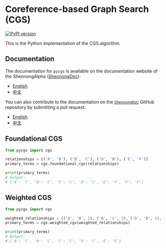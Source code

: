 # Coreference-based Graph Search (CGS)

[![PyPI version](https://img.shields.io/pypi/v/pycgs.svg)](https://pypi.org/project/pycgs/)

This is the Python implementation of the CGS algorithm.

## Documentation

The documentation for `pycgs` is available on the documentation website of the ShennongAlpha ([ShennongDoc](https://shennongalpha.westlake.edu.cn/doc/)):

- [English](https://shennongalpha.westlake.edu.cn/doc/en/pycgs/)
- [中文](https://shennongalpha.westlake.edu.cn/doc/zh/pycgs/)

You can also contribute to the documentation on the [`ShennongDoc`](https://github.com/Shennong-Program/ShennongDoc) GitHub repository by submitting a pull request:

- [English](https://github.com/Shennong-Program/ShennongDoc/tree/main/doc/en/pycgs/)
- [中文](https://github.com/Shennong-Program/ShennongDoc/tree/main/doc/zh/pycgs/)

## Foundational CGS

```py
from pycgs import cgs

relationships = [('A', 'B'), ('B', 'C'), ('D', 'B'), ('E', 'F')]
primary_terms = cgs.foundational_cgs(relationships)

print(primary_terms)
# Output:
# {'A': 'C', 'B': 'C', 'C': 'C', 'D': 'C', 'E': 'F', 'F': 'F'}
```

## Weighted CGS

```py
from pycgs import cgs

weighted_relationships = [('A', 'B', 1), ('B', 'C', 2), ('D', 'B', 1), ('B', 'E', 1)]
primary_terms = cgs.weighted_cgs(weighted_relationships)

print(primary_terms)
# Output:
# {'A': 'C', 'B': 'C', 'C': 'C', 'D': 'C', 'E': 'E'}
```
